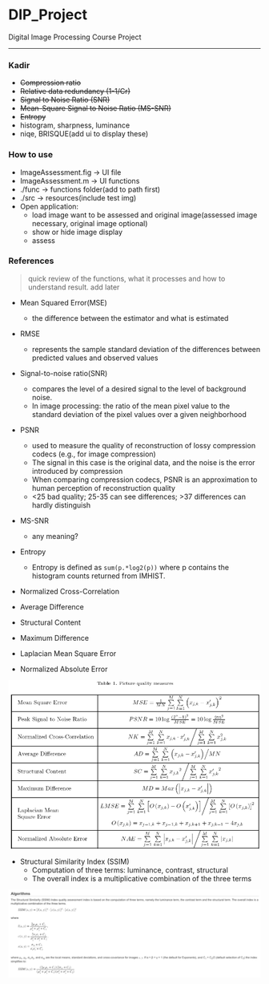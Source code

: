 # DIP_Project
Digital Image Processing Course Project

-----

### Kadir
* ~~Compression ratio~~
* ~~Relative data redundancy (1-1/Cr)~~
* ~~Signal to Noise Ratio (SNR)~~
* ~~Mean-Square Signal to Noise Ratio (MS-SNR)~~
* ~~Entropy~~
* histogram, sharpness, luminance
* niqe, BRISQUE(add ui to display these)

### How to use
* ImageAssessment.fig -> UI file
* ImageAssessment.m   -> UI functions
* ./func              -> functions folder(add to path first)
* ./src               -> resources(include test img)
* Open application:
    - load image want to be assessed and original image(assessed image necessary, original image optional)
    - show or hide image display
    - assess

### References
> quick review of the functions, what it processes and how to understand result. add later

* Mean Squared Error(MSE)
    - the difference between the estimator and what is estimated
* RMSE
    - represents the sample standard deviation of the differences between predicted values and observed values
* Signal-to-noise ratio(SNR)
    - compares the level of a desired signal to the level of background noise.
    - In image processing: the ratio of the mean pixel value to the standard deviation of the pixel values over a given neighborhood
* PSNR
    - used to measure the quality of reconstruction of lossy compression codecs (e.g., for image compression)
    - The signal in this case is the original data, and the noise is the error introduced by compression
    - When comparing compression codecs, PSNR is an approximation to human perception of reconstruction quality
    - <25 bad quality; 25-35 can see differences; >37 differences can hardly distinguish
* MS-SNR
    - any meaning?
* Entropy
    - Entropy is defined as `sum(p.*log2(p))` where p contains the histogram counts returned from IMHIST.

* Normalized Cross-Correlation
* Average Difference
* Structural Content
* Maximum Difference
* Laplacian Mean Square Error
* Normalized Absolute Error

[![Reference](src/Reference.PNG)](src/Reference.PNG)

* Structural Similarity Index (SSIM)
    - Computation of three terms: luminance, contrast, structural
    - The overall index is a multiplicative combination of the three terms

[![SSIM](src/SSIM.png)](src/SSIM.png)

